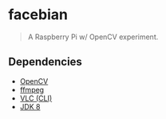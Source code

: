 # facebian

> A Raspberry Pi w/ OpenCV experiment.

## Dependencies

* [OpenCV](http://opencv.org/)
* [ffmpeg](https://ffmpeg.org/)
* [VLC (CLI)](https://wiki.videolan.org/Command_line/)
* [JDK 8](http://openjdk.java.net/)

